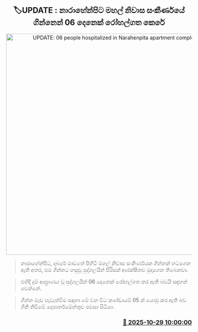 <p align='center'><b><h2 align='center' title='UPDATE: 06 people hospitalized in Narahenpita apartment complex fire'>🏷UPDATE : නාරාහේන්පිට මහල් නිවාස සංකීර්ණයේ ගින්නෙන් 06 දෙනෙක් රෝහල්ගත කෙරේ</h2></b></p>
<p align='center'><img src='https://helakuru.sgp1.cdn.digitaloceanspaces.com/esana/images/lib/fire-narahen-9.jpg' width='600' alt='UPDATE: 06 people hospitalized in Narahenpita apartment complex fire'></p>

> නාරාහේන්පිට, දාබරේ මාවතේ පිහිටි මහල් නිවාස සංකීර්ණයක ගින්නක් හටගෙන ඇති අතර, එම ගින්නට හසුවූ පුද්ගලයින් පිරිසක් ආරක්ෂිතව මුදාගෙන තිබෙනවා.

> එහිදී දුම් ආඝ්‍රාණය වූ පුද්ගලයින් 06 දෙනෙක් රෝහල්ගත කර ඇති බවයි සඳහන් වෙන්නේ.

> ගින්න මැඩ පැවැත්වීම සඳහා මේ වන විට කණ්ඩායම් 05 ක් යොමු කර ඇති බව ගිනි නිවීමේ දෙපාර්තමේන්තුව පවසා සිටියා.



<h3 align='right'><a href='https://www.helakuru.lk/esana/p/114892/'>📅 2025-10-29 10:00:00</a></h3>
